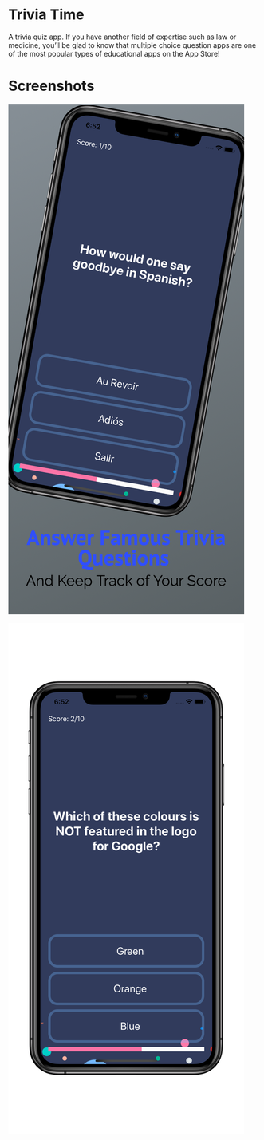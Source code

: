 
#  Trivia Time

A trivia quiz app. If you have another field of expertise such as law or medicine, you’ll be glad to know that multiple choice question apps are one of the most popular types of educational apps on the App Store!

# Screenshots

![](Documentation/iphone11_1.png)

![](Documentation/iphone11_2.png)
